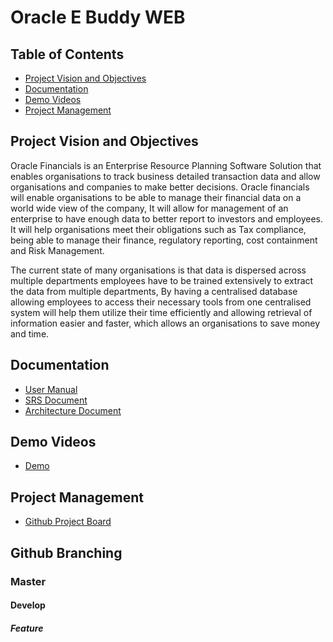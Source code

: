 # Oracle E Buddy WEB

## Table of Contents
- [Project Vision and Objectives](#project-vision-and-objectives)  
- [Documentation](#documentation)
- [Demo Videos](#demo-videos)  
- [Project Management](#project-management)
## Project Vision and Objectives
Oracle Financials is an Enterprise Resource Planning Software Solution that enables organisations to track business detailed transaction data and allow organisations and companies to make better decisions. Oracle financials will enable organisations to be able to manage their financial data on a world wide view of the company, It will allow for management of an enterprise to have enough data to better report to investors and employees. It will help organisations meet their obligations such as Tax compliance, being able to manage their finance, regulatory reporting, cost containment and Risk Management.

The current state of many organisations is that data is dispersed across multiple departments employees have to be trained extensively to extract the data from multiple departments, By having a centralised database allowing employees to access their necessary tools from one centralised system will help them utilize their time efficiently and allowing retrieval of information easier and faster, which allows an organisations to save money and time.

## Documentation
- [User Manual](https://drive.google.com/file/d/1mukS3I-qJz4Hft0iC6WyMCH-3Pd7MG6Y/view?usp=sharing)
- [SRS Document](https://drive.google.com/file/d/1AbZbBrYfmVr12KHqiEuUx275cP3dCVOX/view?usp=sharing)
- [Architecture Document](https://drive.google.com/file/d/1ywB9H3cgIgb0krXr4bGDsGE99CKEPBRX/view?usp=sharing)
## Demo Videos
- [Demo]()
## Project Management
- [Github Project Board](https://github.com/u18037951/OracleEBS_General_Ledger_System/projects/2)

## Github Branching
### Master
#### Develop
##### Feature
